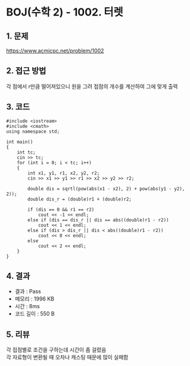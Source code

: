 # BOJ(수학 2) - 1002. 터렛

## 1. 문제  
https://www.acmicpc.net/problem/1002
## 2. 접근 방법  
각 점에서 r만큼 떨어져있으니 원을 그려 접점의 개수를 계산하여 그에 맞게 출력
## 3. 코드  
```
#include <iostream>
#include <cmath>
using namespace std;

int main()
{
	int tc;
	cin >> tc;
	for (int i = 0; i < tc; i++)
	{
		int x1, y1, r1, x2, y2, r2;
		cin >> x1 >> y1 >> r1 >> x2 >> y2 >> r2;

		double dis = sqrtl(pow(abs(x1 - x2), 2) + pow(abs(y1 - y2), 2));
		double dis_r = (double)r1 + (double)r2;

		if (dis == 0 && r1 == r2)
			cout << -1 << endl;
		else if (dis == dis_r || dis == abs((double)r1 - r2))
			cout << 1 << endl;
		else if (dis > dis_r || dis < abs((double)r1 - r2))
			cout << 0 << endl;		
		else
			cout << 2 << endl;
	}
}
```
## 4. 결과
- 결과 : Pass
- 메모리 : 1996 KB
- 시간 : 8ms
- 코드 길이 : 550 B

## 5. 리뷰
각 접점별로 조건을 구하는데 시간이 좀 걸렸음  
각 자료형이 변환될 때 오차나 캐스팅 때문에 많이 실패함